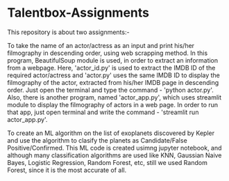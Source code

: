 # Talentbox-Assignments
This repository is about two assignments:-

To take the name of an actor/actress as an input and print his/her filmography in descending order, using web scrapping method. In this program, BeautifulSoup module is used, in order to extract an information from a webpage. Here, 'actor_id.py' is used to extract the IMDB ID of the required actor/actress and 'actor.py' uses the same IMDB ID to display the filmography of the actor, extracted from his/her IMDB page in descending order. Just open the terminal and type the command - 'python actor.py'. Also, there is another program, named 'actor_app.py', which uses streamlit module to display the filmography of actors in a web page. In order to run that app, just open terminal and write the command - 'streamlit run actor_app.py'.

To create an ML algorithm on the list of exoplanets discovered by Kepler and use the algorithm to clasify the planets as Candidate/False Positive/Confirmed. This ML code is created usimng jupyter notebook, and although many classification algorithms are used like KNN, Gaussian Naive Bayes, Logistic Regression, Random Forest, etc, still we used Random Forest, since it is the most accurate of all.
